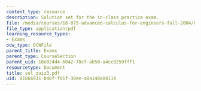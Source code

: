 ```yaml
---
content_type: resource
description: Solution set for the in-class practice exam.
file: /media/courses/18-075-advanced-calculus-for-engineers-fall-2004/81866931b46ff01f30eea8a148a04114_sol_quiz3.pdf
file_type: application/pdf
learning_resource_types:
- Exams
ocw_type: OCWFile
parent_title: Exams
parent_type: CourseSection
parent_uid: 18e024d4-6042-78cf-ab50-a4ccd259fff1
resourcetype: Document
title: sol_quiz3.pdf
uid: 81866931-b46f-f01f-30ee-a8a148a04114
---
```

